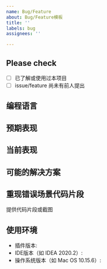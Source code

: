 ```yaml
---
name: Bug/Feature
about: Bug/Feature模板
title: ''
labels: bug
assignees: ''

---
```


## Please check

- [ ] 已了解或使用过本项目
- [ ]  issue/feature 尚未有前人提出

## 编程语言

## 预期表现

## 当前表现

## 可能的解决方案


## 重现错误场景代码片段

提供代码片段或截图

## 使用环境

* 插件版本:
* IDE版本（如 IDEA 2020.2）:
* 操作系统版本（如 Mac OS 10.15.6）:
